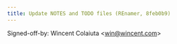 ```yaml
---
title: Update NOTES and TODO files (REnamer, 8feb0b9)
---
```


Signed-off-by: Wincent Colaiuta &lt;win@wincent.com&gt;
